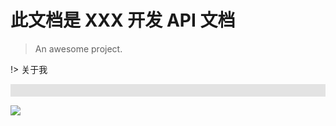 # 此文档是 XXX 开发 API 文档

> An awesome project.


!> 关于我 

<div style="background: #e3e3e3;display: flex;justify-content: center;padding: 10px;">
	
</div>

![](./imgs/myscancode.jpg)
